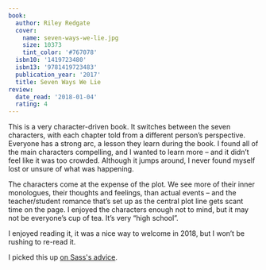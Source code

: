 ```yaml
---
book:
  author: Riley Redgate
  cover:
    name: seven-ways-we-lie.jpg
    size: 10373
    tint_color: '#767078'
  isbn10: '1419723480'
  isbn13: '9781419723483'
  publication_year: '2017'
  title: Seven Ways We Lie
review:
  date_read: '2018-01-04'
  rating: 4
---
```


This is a very character-driven book. It switches between the seven characters, with each chapter told from a different person’s perspective. Everyone has a strong arc, a lesson they learn during the book. I found all of the main characters compelling, and I wanted to learn more – and it didn’t feel like it was too crowded. Although it jumps around, I never found myself lost or unsure of what was happening.

The characters come at the expense of the plot. We see more of their inner monologues, their thoughts and feelings, than actual events – and the teacher/student romance that’s set up as the central plot line gets scant time on the page. I enjoyed the characters enough not to mind, but it may not be everyone’s cup of tea. It’s very “high school”.

I enjoyed reading it, it was a nice way to welcome in 2018, but I won’t be rushing to re-read it.

I picked this up [on Sass's advice](https://twitter.com/supergirl_sass/status/803333728030179328).
